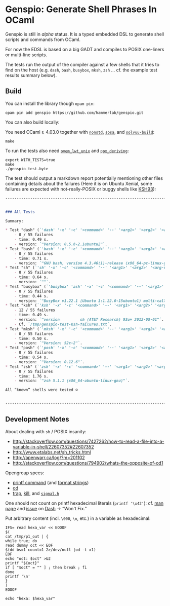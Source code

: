 Genspio: Generate Shell Phrases In OCaml
========================================

Genspio is still in *alpha* status. It is a typed embedded DSL to generate shell
scripts and commands from OCaml.

For now the EDSL is based on a big GADT and compiles to POSIX one-liners or
multi-line scripts.

The tests run the output of the compiler against a few shells that it tries to
find on the host (e.g. `dash`, `bash`, `busybox`, `mksh`, `zsh` … cf. the
example test results summary below).

Build
-----

You can install the library though `opam pin`:

    opam pin add genspio https://github.com/hammerlab/genspio.git
    
You can also build locally:

You need OCaml ≥ 4.03.0 together with
[`nonstd`](http://www.hammerlab.org/docs/nonstd/master/index.html),
[`sosa`](http://www.hammerlab.org/docs/sosa/master/index.html), and
[`solvuu-build`](https://github.com/solvuu/solvuu-build):

    make

To run the tests
also need
[`pvem_lwt_unix`](http://www.hammerlab.org/docs/pvem_lwt_unix/master/index.html)
and
[`ppx_deriving`](https://github.com/whitequark/ppx_deriving):

    export WITH_TESTS=true
    make 
    ./genspio-test.byte
    
The test should output a markdown report potentially mentioning other files
containing details about the failures (Here it is on Ubuntu Xenial, some
failures are expected with not-really-POSIX or buggy shells like
[KSH93](https://en.wikipedia.org/wiki/Korn_shell)):

```markdown
--------------------------------------------------------------------------------


### All Tests

Summary:

* Test "dash" (`'dash' '-x' '-c' '<command>' '--' '<arg1>' '<arg2>' '<arg-n>'`):
    - 0 / 55 failures
    - time: 0.49 s.
    - version: `"Version: 0.5.8-2.1ubuntu2"`.
* Test "bash" (`'bash' '-x' '-c' '<command>' '--' '<arg1>' '<arg2>' '<arg-n>'`):
    - 0 / 55 failures
    - time: 0.71 s.
    - version: `"GNU bash, version 4.3.46(1)-release (x86_64-pc-linux-gnu)"`.
* Test "sh" (`'sh' '-x' '-c' '<command>' '--' '<arg1>' '<arg2>' '<arg-n>'`):
    - 0 / 55 failures
    - time: 0.64 s.
    - version: `""`.
* Test "busybox" (`'busybox' 'ash' '-x' '-c' '<command>' '--' '<arg1>' '<arg2>' '<arg-n>'`):
    - 0 / 55 failures
    - time: 0.44 s.
    - version: `"BusyBox v1.22.1 (Ubuntu 1:1.22.0-15ubuntu1) multi-call binary."`.
* Test "ksh" (`'ksh' '-x' '-c' '<command>' '--' '<arg1>' '<arg2>' '<arg-n>'`):
    - 12 / 55 failures
    - time: 0.49 s.
    - version: `"version         sh (AT&T Research) 93u+ 2012-08-01"`.
    - Cf. `/tmp/genspio-test-ksh-failures.txt`.
* Test "mksh" (`'mksh' '-x' '-c' '<command>' '--' '<arg1>' '<arg2>' '<arg-n>'`):
    - 0 / 55 failures
    - time: 0.50 s.
    - version: `"Version: 52c-2"`.
* Test "posh" (`'posh' '-x' '-c' '<command>' '--' '<arg1>' '<arg2>' '<arg-n>'`):
    - 0 / 55 failures
    - time: 0.54 s.
    - version: `"Version: 0.12.6"`.
* Test "zsh" (`'zsh' '-x' '-c' '<command>' '--' '<arg1>' '<arg2>' '<arg-n>'`):
    - 0 / 55 failures
    - time: 1.76 s.
    - version: `"zsh 5.1.1 (x86_64-ubuntu-linux-gnu)"`.

All “known” shells were tested ☺


--------------------------------------------------------------------------------
```

Development Notes
-----------------

About dealing with `sh` / POSIX insanity:

- <http://stackoverflow.com/questions/7427262/how-to-read-a-file-into-a-variable-in-shell/22607352#22607352>
- <http://www.etalabs.net/sh_tricks.html> 
- <http://apenwarr.ca/log/?m=201102>
- <http://stackoverflow.com/questions/794902/whats-the-opposite-of-od1>

Opengroup specs:

- [printf command](http://pubs.opengroup.org/onlinepubs/9699919799/utilities/printf.html)
  (and
  [format strings](http://pubs.opengroup.org/onlinepubs/9699919799/basedefs/V1_chap05.html#tag_05))
- [od](http://pubs.opengroup.org/onlinepubs/9699919799/utilities/od.html)
- [trap](http://pubs.opengroup.org/onlinepubs/000095399/utilities/trap.html),
  [kill](http://pubs.opengroup.org/onlinepubs/000095399/utilities/kill.html),
  and
  [`signal.h`](http://pubs.opengroup.org/onlinepubs/000095399/basedefs/signal.h.html)


One should not count on printf hexadecimal literals (`printf '\x42'`):
cf.
[man page](http://www.unix.com/man-page/POSIX/1posix/printf/) and
[issue](https://bugs.launchpad.net/ubuntu/+source/dash/+bug/1499473)
on
[Dash](https://en.wikipedia.org/wiki/Almquist_shell)
→ “Won't Fix.”

Put arbitrary content (incl. `\000`, `\n`, etc.) in a variable as hexadecimal:

```shell
IFS= read hexa_var << EOOOF
$(
cat /tmp/p1_out | {
while true; do
read dummy oct << EOF
$(dd bs=1 count=1 2>/dev/null |od -t x1)
EOF
echo "oct: $oct" >&2
printf "${oct}"
if [ "$oct" = "" ] ; then break ; fi
done
printf '\n'
}
)
EOOOF

echo "hexa: $hexa_var"
```


